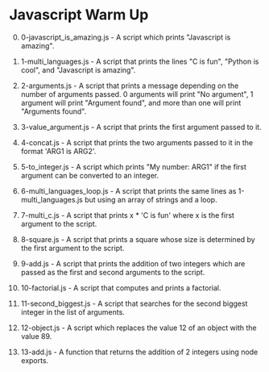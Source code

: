 # Javascript Warm Up

0. 0-javascript_is_amazing.js - A script which prints "Javascript is amazing".

1. 1-multi_languages.js - A script that prints the lines "C is fun", "Python is cool", and "Javascript is amazing".

2. 2-arguments.js - A script that prints a message depending on the number of arguments passed. 0 arguments will print "No argument", 1 argument will print "Argument found", and more than one will print "Arguments found".

3. 3-value_argument.js - A script that prints the first argument passed to it.

4. 4-concat.js - A script that prints the two arguments passed to it in the format 'ARG1 is ARG2'.

5. 5-to_integer.js - A script which prints "My number: ARG1" if the first argument can be converted to an integer.

6. 6-multi_languages_loop.js - A script that prints the same lines as 1-multi_languages.js but using an array of strings and a loop.

7. 7-multi_c.js - A script that prints x * 'C is fun' where x is the first argument to the script.

8. 8-square.js - A script that prints a square whose size is determined by the first argument to the script.

9. 9-add.js - A script that prints the addition of two integers which are passed as the first and second arguments to the script.

10. 10-factorial.js - A script that computes and prints a factorial.

11. 11-second_biggest.js - A script that searches for the second biggest integer in the list of arguments.

12. 12-object.js - A script which replaces the value 12 of an object with the value 89.

13. 13-add.js - A function that returns the addition of 2 integers using node exports.
